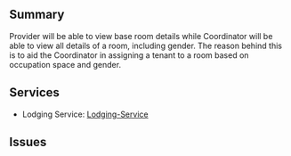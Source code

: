 ## Summary
Provider will be able to view base room details while Coordinator will be able to view all details of a room, including gender. The reason behind this is to aid the Coordinator in assigning a tenant to a room based on occupation space and gender.

## Services
- Lodging Service: [Lodging-Service]

## Issues



[Lodging-Service]: Services/Lodging/Lodging.md